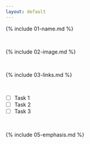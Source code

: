 ```yaml
---
layout: default
---
```


{% include 01-name.md %}

<br>

{% include 02-image.md %}

<br>

{% include 03-links.md %}

<br>

-  [ ] Task 1
-  [ ] Task 2
-  [ ] Task 3

<br>

{% include 05-emphasis.md %}

